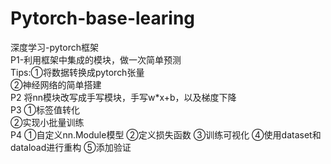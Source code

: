 # Pytorch-base-learing
深度学习-pytorch框架  
P1-利用框架中集成的模块，做一次简单预测  
Tips:①将数据转换成pytorch张量  
       ②神经网络的简单搭建  
P2 将nn模块改写成手写模块，手写w*x+b，以及梯度下降  
P3 ①标签值转化  
   ②实现小批量训练  
P4 ①自定义nn.Module模型  ②定义损失函数  ③训练可视化  ④使用dataset和dataload进行重构  ⑤添加验证
